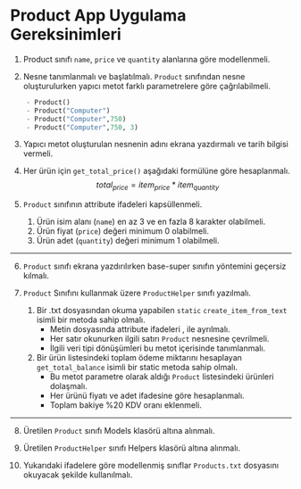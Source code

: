 # Product App Uygulama Gereksinimleri

1. Product sınıfı ```name```, ```price``` ve ```quantity``` alanlarına göre modellenmeli. 

2. Nesne tanımlanmalı ve başlatılmalı. ```Product``` sınıfından nesne oluşturulurken yapıcı metot farklı parametrelere göre çağrılabilmeli.
```python
    - Product()
    - Product("Computer")
    - Product("Computer",750)
    - Product("Computer",750, 3)
```

3. Yapıcı metot oluşturulan nesnenin adını ekrana yazdırmalı ve tarih bilgisi vermeli. 

4. Her ürün için ```get_total_price()``` aşağıdaki formülüne göre hesaplanmalı.
$$
    total_{price} = item_{price} * item_{quantity} 
$$

5. ```Product``` sınıfının attribute ifadeleri kapsüllenmeli.
    1. Ürün isim alanı (```name```) en az 3 ve en fazla 8 karakter olabilmeli.
    2. Ürün fiyat (```price```) değeri minimum 0 olabilmeli. 
    3. Ürün adet (```quantity```) değeri minimum 1 olabilmeli.
---
6. ```Product``` sınıfı ekrana yazdırılırken base-super sınıfın yöntemini geçersiz kılmalı. 

7. ```Product``` Sınıfını kullanmak üzere ```ProductHelper``` sınıfı yazılmalı. 
    1. Bir .txt dosyasından okuma yapabilen ```static``` ```create_item_from_text``` isimli bir metoda sahip olmalı. 
        - Metin dosyasında attribute ifadeleri , ile ayrılmalı.
        - Her satır okunurken ilgili satırı ```Product``` nesnesine çevrilmeli.
        - İlgili veri tipi dönüşümleri bu metot içerisinde tanımlanmalı. 
    2. Bir ürün listesindeki toplam ödeme miktarını hesaplayan ```get_total_balance``` isimli bir static metoda sahip olmalı.
        - Bu metot parametre olarak aldığı ```Product``` listesindeki ürünleri dolaşmalı.
        - Her ürünü fiyatı ve adet ifadesine göre hesaplanmalı.
        - Toplam bakiye %20 KDV oranı eklenmeli. 
---
8. Üretilen ```Product``` sınıfı Models klasörü altına alınmalı.

9. Üretilen ```ProductHelper``` sınıfı Helpers klasörü altına alınmalı. 

10. Yukarıdaki ifadelere göre modellenmiş sınıflar  ```Products.txt``` dosyasını okuyacak şekilde kullanılmalı. 

